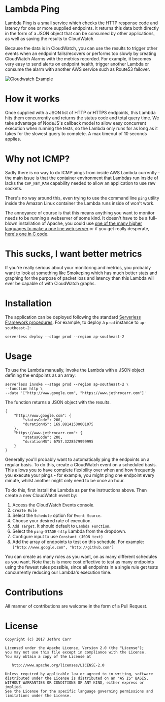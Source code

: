 # Lambda Ping

Lambda Ping is a small service which checks the HTTP response code and latency
for one or more supplied endpoints. It returns this data both directly in the
form of a JSON object that can be consumed by other applications, as well as
saving the results to CloudWatch.

Because the data is in CloudWatch, you can use the results to trigger other
events when an endpoint fails/recovers or performs too slowly by creating
CloudWatch Alarms with the metrics recorded. For example, it becomes very easy
to send alerts on endpoint health, trigger another Lambda or consume the alarm
with another AWS service such as Route53 failover.

![Cloudwatch Example](https://cloud.githubusercontent.com/assets/622282/25309581/29f2828a-2825-11e7-844d-714083086c80.png)


# How it works

Once supplied with a JSON list of HTTP or HTTPS endpoints, this Lambda hits them
concurrently and returns the status code and total query time. We take advantage
of NodeJS's callback model to allow easy concurrent execution when running the
tests, so the Lambda only runs for as long as it takes for the slowest query to
complete. A max timeout of 10 seconds applies.


# Why not ICMP?

Sadly there is no way to do ICMP pings from inside AWS Lambda currently - the
main issue is that the container environment that Lambdas run inside of lacks
the `CAP_NET_RAW` capability needed to allow an application to use raw sockets.

There's no way around this, even trying to use the command line `ping` utility
inside the Amazon Linux container the Lambda runs inside of won't work.

The annoyance of course is that this means anything you want to monitor needs
to be running a webserver of some kind. It doesn't have to be a full-blown
installation of Apache, you could use [one of the many higher languages to make
a one line web server](https://gist.github.com/willurd/5720255) or if you get
really desperate, [here's one in C code](https://gist.github.com/jethrocarr/c56cecbf111af8c29791f89a2c30b978).


# This sucks, I want better metrics

If you're really serious about your monitoring and metrics, you probably want
to look at something like [Smokeping](http://oss.oetiker.ch/smokeping/) which
has much better stats and graphing for the purpose of packet loss and latency
than this Lambda will ever be capable of with CloudWatch graphs.


# Installation

The application can be deployed following the standard [Serverless Framework
procedures](https://serverless.com/). For example, to deploy a `prod` instance
to `ap-southeast-2`:

    serverless deploy --stage prod --region ap-southeast-2


# Usage

To use the Lambda manually, invoke the Lambda with a JSON object defining the
endpoints as an array:

    serverless invoke --stage prod --region ap-southeast-2 \
    --function http \
    --data '["http://www.google.com", "https://www.jethrocarr.com"]'

The function returns a JSON object with the results.

    {
        "http://www.google.com": {
            "statusCode": 200,
            "durationMS": 169.88141500001075
        },
        "https://www.jethrocarr.com": {
            "statusCode": 200,
            "durationMS": 6757.3228579999995
        }
    }

Generally you'll probably want to automatically ping the endpoints on a regular
basis. To do this, create a CloudWatch event on a scheduled basis. This allows
you to have complete flexibility over when and how frequently you execute your
pings - for example, you might ping one endpoint every minute, whilst another
might only need to be once an hour.

To do this, first install the Lambda as per the instructions above. Then create
a new CloudWatch event by:

1. Access the CloudWatch Events console.
2. `Create Rule`
3. Select the `Schedule` option for `Event Source`.
4. Choose your desired rate of execution.
5. `Add Target`. It should default to `Lambda Function`.
6. Select the `ping-STAGE-http` Lambda from the dropdown.
7. Configure input to use `Constant (JSON text)`
8. Add the array of endpoints to test on this schedule.
   For example: `["http://www.google.com", "http://github.com"]`

You can create as many rules as you want, on as many different schedules as you
want. Note that is is more cost effective to test as many endpoints using the
fewest rules possible, since all endpoints in a single rule get tests
concurrently reducing our Lambda's execution time.



# Contributions

All manner of contributions are welcome in the form of a Pull Request.


# License

    Copyright (c) 2017 Jethro Carr

    Licensed under the Apache License, Version 2.0 (the "License");
    you may not use this file except in compliance with the License.
    You may obtain a copy of the License at

       http://www.apache.org/licenses/LICENSE-2.0

    Unless required by applicable law or agreed to in writing, software
    distributed under the License is distributed on an "AS IS" BASIS,
    WITHOUT WARRANTIES OR CONDITIONS OF ANY KIND, either express or implied.
    See the License for the specific language governing permissions and
    limitations under the License.
